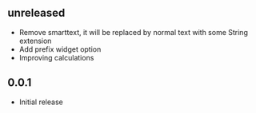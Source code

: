 ## unreleased

* Remove smarttext, it will be replaced by normal text with some String extension
* Add prefix widget option
* Improving calculations

## 0.0.1

* Initial release
